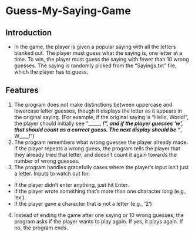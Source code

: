 # Guess-My-Saying-Game
## Introduction
- In the game, the player is given a popular saying with all the letters blanked out. The player must guess what the saying is, one letter at a time. To win, the player must guess the saying with fewer than 10 wrong guesses. The saying is randomly picked from the “Sayings.txt” file, which the player has to guess.

## Features
1. The program does not make distinctions between uppercase and lowercase letter guesses, though it displays the letter as it appears in the original saying.  (For example, if the original saying is “Hello, World!”, the player should initially see “_____, _____!”, and if the player guesses ‘w’, that should count as a correct guess.  The next display should be “_____, W____!”)
2. The program remembers what wrong guesses the player already made. If the player repeats a wrong guess, the program tells the player that they already tried that letter, and doesn’t count it again towards the number of wrong guesses.
3. The program handles gracefully cases where the player’s input isn’t just a letter.   Inputs to watch out for:
  - If the player didn’t enter anything, just hit Enter.
  - If the player wrote something that’s more than one character long (e.g., ‘ex’).
  - If the player gave a character that is not a letter (e.g., ‘2’)
4. Instead of ending the game after one saying or 10 wrong guesses, the program asks if the player wants to play again.  If yes, it plays again.  If no, the program ends.
